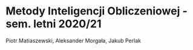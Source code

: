 # Metody Inteligencji Obliczeniowej - sem. letni 2020/21
Piotr Matiaszewski, Aleksander Morgała, Jakub Perlak

